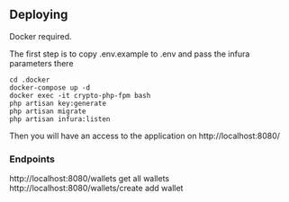 ## Deploying
Docker required. 

The first step is to copy .env.example to .env and pass the infura parameters there

```$xslt
cd .docker
docker-compose up -d
docker exec -it crypto-php-fpm bash
php artisan key:generate
php artisan migrate
php artisan infura:listen
```

Then you will have an access to the application on http://localhost:8080/

### Endpoints

http://localhost:8080/wallets 
get all wallets
http://localhost:8080/wallets/create
add wallet
